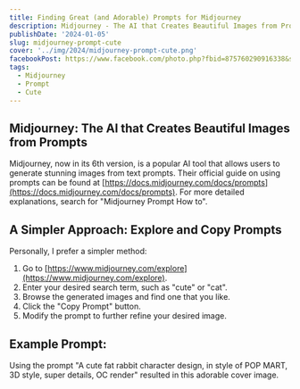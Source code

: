 ```yaml
---
title: Finding Great (and Adorable) Prompts for Midjourney
description: Midjourney - The AI that Creates Beautiful Images from Prompts
publishDate: '2024-01-05'
slug: midjourney-prompt-cute
cover: '../img/2024/midjourney-prompt-cute.png'
facebookPost: https://www.facebook.com/photo.php?fbid=875760290916338&set=pb.100054471250325.-2207520000&type=3
tags:
  - Midjourney
  - Prompt
  - Cute
---
```


## Midjourney: The AI that Creates Beautiful Images from Prompts

Midjourney, now in its 6th version, is a popular AI tool that allows users to generate stunning images from text prompts. Their official guide on using prompts can be found at [https://docs.midjourney.com/docs/prompts](https://docs.midjourney.com/docs/prompts). For more detailed explanations, search for "Midjourney Prompt How to".

## A Simpler Approach: Explore and Copy Prompts

Personally, I prefer a simpler method:

1.  Go to [https://www.midjourney.com/explore](https://www.midjourney.com/explore).
2.  Enter your desired search term, such as "cute" or "cat".
3.  Browse the generated images and find one that you like.
4.  Click the "Copy Prompt" button.
5.  Modify the prompt to further refine your desired image.

## Example Prompt:

Using the prompt "A cute fat rabbit character design, in style of POP MART, 3D style, super details, OC render" resulted in this adorable cover image.
